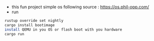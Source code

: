 - this fun project simple os following source : https://os.phil-opp.com/
- run 
```bash
rustup override set nightly
cargo install bootimage
install QEMU in you OS or flash boot with you hardware
cargo run
